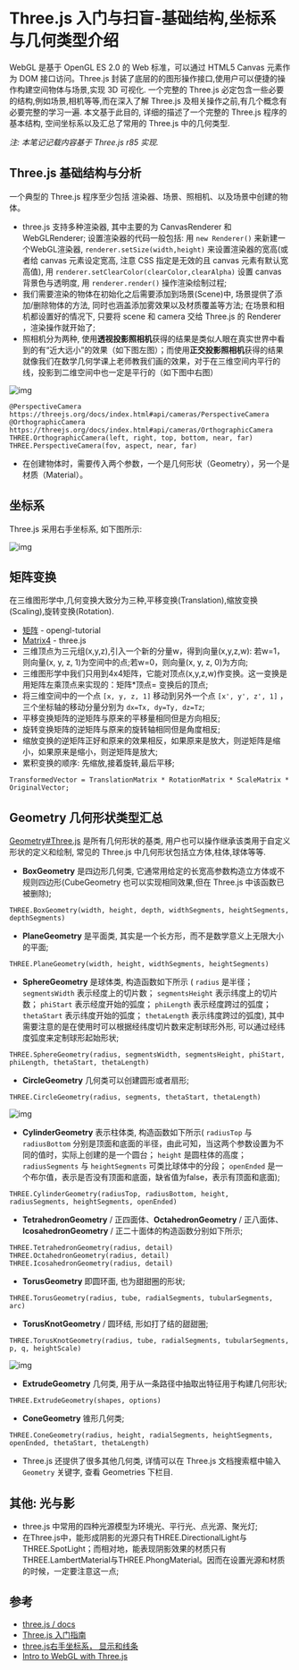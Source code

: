 # Three.js 入门与扫盲-基础结构,坐标系与几何类型介绍

WebGL 是基于 OpenGL ES 2.0 的 Web 标准，可以通过 HTML5 Canvas 元素作为 DOM 接口访问。Three.js 封装了底层的的图形操作接口,使用户可以便捷的操作构建空间物体与场景,实现 3D 可视化. 一个完整的 Three.js 必定包含一些必要的结构,例如场景,相机等等,而在深入了解 Three.js 及相关操作之前,有几个概念有必要完整的学习一遍. 本文基于此目的, 详细的描述了一个完整的 Three.js 程序的基本结构, 空间坐标系以及汇总了常用的 Three.js 中的几何类型.

*注: 本笔记记载内容基于 Three.js r85 实现.*

## Three.js 基础结构与分析

一个典型的 Three.js 程序至少包括 渲染器、场景、照相机、以及场景中创建的物体。

- three.js 支持多种渲染器, 其中主要的为 CanvasRenderer 和 WebGLRenderer; 设置渲染器的代码一般包括: 用 `new Renderer()` 来新建一个WebGL渲染器, `renderer.setSize(width,height)` 来设置渲染器的宽高(或者给 canvas 元素设定宽高, 注意 CSS 指定是无效的且 canvas 元素有默认宽高值), 用 `renderer.setClearColor(clearColor,clearAlpha)` 设置 canvas 背景色与透明度, 用 `renderer.render()` 操作渲染绘制过程;
- 我们需要渲染的物体在初始化之后需要添加到场景(Scene)中, 场景提供了添加/删除物体的方法, 同时也涵盖添加雾效果以及材质覆盖等方法; 在场景和相机都设置好的情况下, 只要将 scene 和 camera 交给 Three.js 的 Renderer ，渲染操作就开始了;
- 照相机分为两种, 使用**透视投影照相机**获得的结果是类似人眼在真实世界中看到的有“近大远小”的效果（如下图左图）；而使用**正交投影照相机**获得的结果就像我们在数学几何学课上老师教我们画的效果，对于在三维空间内平行的线，投影到二维空间中也一定是平行的（如下图中右图）

![img](https://hijiangtao.github.io/assets/in-post/2017-05-03-Three-js-Introduction-Study-Note-1.png)

```
@PerspectiveCamera https://threejs.org/docs/index.html#api/cameras/PerspectiveCamera
@OrthographicCamera https://threejs.org/docs/index.html#api/cameras/OrthographicCamera
THREE.OrthographicCamera(left, right, top, bottom, near, far)
THREE.PerspectiveCamera(fov, aspect, near, far)
```

- 在创建物体时，需要传入两个参数，一个是几何形状（Geometry），另一个是材质（Material）。

## 坐标系

Three.js 采用右手坐标系, 如下图所示:

![img](https://hijiangtao.github.io/assets/in-post/2017-05-03-Three-js-Introduction-Study-Note-4.jpg)

## 矩阵变换

在三维图形学中,几何变换大致分为三种,平移变换(Translation),缩放变换(Scaling),旋转变换(Rotation).

- [矩阵](http://www.opengl-tutorial.org/cn/beginners-tutorials/tutorial-3-matrices/) - opengl-tutorial
- [Matrix4](https://threejs.org/docs/#api/math/Matrix4) - three.js
- 三维顶点为三元组(x,y,z),引入一个新的分量w，得到向量(x,y,z,w): 若w=1，则向量(x, y, z, 1)为空间中的点;若w=0，则向量(x, y, z, 0)为方向;
- 三维图形学中我们只用到4x4矩阵，它能对顶点(x,y,z,w)作变换。这一变换是用矩阵左乘顶点来实现的：矩阵*顶点= 变换后的顶点;
- 将三维空间中的一个点 `[x, y, z, 1]` 移动到另外一个点 `[x', y', z', 1]` ，三个坐标轴的移动分量分别为 `dx=Tx, dy=Ty, dz=Tz`;
- 平移变换矩阵的逆矩阵与原来的平移量相同但是方向相反;
- 旋转变换矩阵的逆矩阵与原来的旋转轴相同但是角度相反;
- 缩放变换的逆矩阵正好和原来的效果相反，如果原来是放大，则逆矩阵是缩小，如果原来是缩小，则逆矩阵是放大;
- 累积变换的顺序: 先缩放,接着旋转,最后平移;

```
TransformedVector = TranslationMatrix * RotationMatrix * ScaleMatrix * OriginalVector;
```

## Geometry 几何形状类型汇总

[Geometry#Three.js](https://threejs.org/docs/index.html#api/core/Geometry) 是所有几何形状的基类, 用户也可以操作继承该类用于自定义形状的定义和绘制, 常见的 Three.js 中几何形状包括立方体,柱体,球体等等.

- **BoxGeometry** 是四边形几何类, 它通常用给定的长宽高参数构造立方体或不规则四边形(CubeGeometry 也可以实现相同效果,但在 Three.js 中该函数已被删除);

```
THREE.BoxGeometry(width, height, depth, widthSegments, heightSegments, depthSegments)
```

- **PlaneGeometry** 是平面类, 其实是一个长方形，而不是数学意义上无限大小的平面;

```
THREE.PlaneGeometry(width, height, widthSegments, heightSegments)
```

- **SphereGeometry** 是球体类, 构造函数如下所示 ( `radius` 是半径； `segmentsWidth` 表示经度上的切片数； `segmentsHeight` 表示纬度上的切片数； `phiStart` 表示经度开始的弧度； `phiLength` 表示经度跨过的弧度； `thetaStart` 表示纬度开始的弧度； `thetaLength` 表示纬度跨过的弧度), 其中需要注意的是在使用时可以根据经纬度切片数来定制球形外形, 可以通过经纬度弧度来定制球形起始形状;

```
THREE.SphereGeometry(radius, segmentsWidth, segmentsHeight, phiStart, phiLength, thetaStart, thetaLength)
```

- **CircleGeometry** 几何类可以创建圆形或者扇形;

```
THREE.CircleGeometry(radius, segments, thetaStart, thetaLength)
```

![img](https://hijiangtao.github.io/assets/in-post/2017-05-03-Three-js-Introduction-Study-Note-2.png)

- **CylinderGeometry** 表示柱体类, 构造函数如下所示( `radiusTop` 与 `radiusBottom` 分别是顶面和底面的半径，由此可知，当这两个参数设置为不同的值时，实际上创建的是一个圆台； `height` 是圆柱体的高度； `radiusSegments` 与 `heightSegments` 可类比球体中的分段； `openEnded` 是一个布尔值，表示是否没有顶面和底面，缺省值为false，表示有顶面和底面);

```
THREE.CylinderGeometry(radiusTop, radiusBottom, height, radiusSegments, heightSegments, openEnded)
```

- **TetrahedronGeometry** / 正四面体、**OctahedronGeometry** / 正八面体、**IcosahedronGeometry** / 正二十面体的构造函数分别如下所示;

```
THREE.TetrahedronGeometry(radius, detail)
THREE.OctahedronGeometry(radius, detail)
THREE.IcosahedronGeometry(radius, detail)
```

- **TorusGeometry** 即圆环面, 也为甜甜圈的形状;

```
THREE.TorusGeometry(radius, tube, radialSegments, tubularSegments, arc)
```

- **TorusKnotGeometry** / 圆环结, 形如打了结的甜甜圈;

```
THREE.TorusKnotGeometry(radius, tube, radialSegments, tubularSegments, p, q, heightScale)
```

![img](https://hijiangtao.github.io/assets/in-post/2017-05-03-Three-js-Introduction-Study-Note-3.png)

- **ExtrudeGeometry** 几何类, 用于从一条路径中抽取出特征用于构建几何形状;

```
THREE.ExtrudeGeometry(shapes, options)
```

- **ConeGeometry** 锥形几何类;

```
THREE.ConeGeometry(radius, height, radialSegments, heightSegments, openEnded, thetaStart, thetaLength)
```

- Three.js 还提供了很多其他几何类, 详情可以在 Three.js 文档搜索框中输入 `Geometry` 关键字, 查看 Geometries 下栏目.

## 其他: 光与影

- three.js 中常用的四种光源模型为环境光、平行光、点光源、聚光灯;
- 在Three.js中，能形成阴影的光源只有THREE.DirectionalLight与THREE.SpotLight；而相对地，能表现阴影效果的材质只有THREE.LambertMaterial与THREE.PhongMaterial。因而在设置光源和材质的时候，一定要注意这一点;

## 参考

- [three.js / docs](https://threejs.org/docs/index.html#manual/introduction/Creating-a-scene)
- [Three.js 入门指南](http://www.ituring.com.cn/article/47975)
- [three.js右手坐标系， 显示和线条](http://www.cnblogs.com/Yimi/p/6007811.html)
- [Intro to WebGL with Three.js](http://davidscottlyons.com/threejs/presentations/frontporch14/)